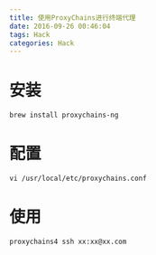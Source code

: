 ```yaml
---
title: 使用ProxyChains进行终端代理
date: 2016-09-26 00:46:04
tags: Hack
categories: Hack
---
```


# 安装
```
brew install proxychains-ng
```
# 配置
```
vi /usr/local/etc/proxychains.conf
```
# 使用
```
proxychains4 ssh xx:xx@xx.com
```